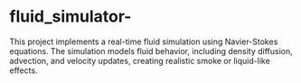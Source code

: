 # fluid_simulator-
This project implements a real-time fluid simulation using Navier-Stokes equations. The simulation models fluid behavior, including density diffusion, advection, and velocity updates, creating realistic smoke or liquid-like effects.
